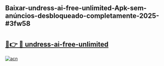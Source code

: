 ## Baixar-undress-ai-free-unlimited-Apk-sem-anúncios-desbloqueado-completamente-2025-#3fw58

# <h2><a href="https://ainizakaria.my?title=undress-ai-free-unlimited&ref=20M">🔗👉 🔴 undress-ai-free-unlimited</a></h2>

[![acn](https://github.com/user-attachments/assets/0f9c940e-d8b0-45ae-aac7-cd30a18b3e1c)](https://ainizakaria.my?title=undress-ai-free-unlimited&ref=20M)

